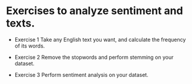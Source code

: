 # Exercises to analyze sentiment and texts.

- Exercise 1
Take any English text you want, and calculate the frequency of its words.


- Exercise 2
Remove the stopwords and perform stemming on your dataset.


- Exercise 3
Perform sentiment analysis on your dataset.
